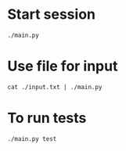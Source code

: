 # Start session
`./main.py`
# Use file for input
`cat ./input.txt | ./main.py`
# To run tests 
`./main.py test`
